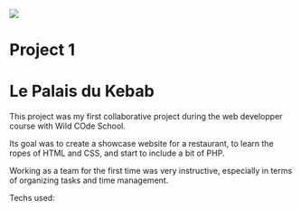 ![](https://visitor-badge.laobi.icu/badge?page_id=LauraW-code.CharalambosIoannou)


# Project 1

# Le Palais du Kebab

This project was my first collaborative project during the web developper course with Wild COde School.

Its goal was to create a showcase website for a restaurant, to learn the ropes of HTML and CSS, and start to include a bit of PHP.

Working as a team for the first time was very instructive, especially in terms of organizing tasks and time management.

Techs used: 

